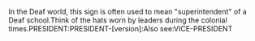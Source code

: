 In the Deaf world, this sign is often used to mean "superintendent"
  of a Deaf school.Think of the hats worn by leaders during the colonial times.PRESIDENT:PRESIDENT-[version]:Also see:VICE-PRESIDENT